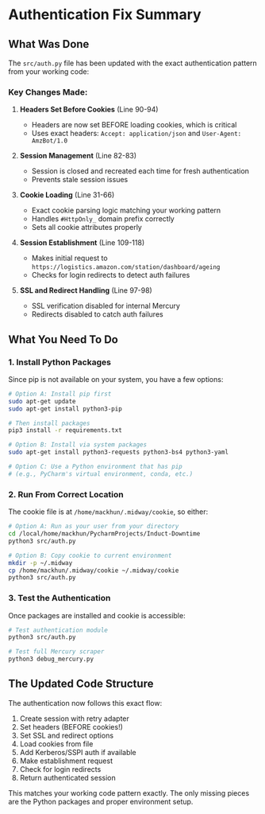 # Authentication Fix Summary

## What Was Done

The `src/auth.py` file has been updated with the exact authentication pattern from your working code:

### Key Changes Made:

1. **Headers Set Before Cookies** (Line 90-94)
   - Headers are now set BEFORE loading cookies, which is critical
   - Uses exact headers: `Accept: application/json` and `User-Agent: AmzBot/1.0`

2. **Session Management** (Line 82-83)
   - Session is closed and recreated each time for fresh authentication
   - Prevents stale session issues

3. **Cookie Loading** (Line 31-66)
   - Exact cookie parsing logic matching your working pattern
   - Handles `#HttpOnly_` domain prefix correctly
   - Sets all cookie attributes properly

4. **Session Establishment** (Line 109-118)
   - Makes initial request to `https://logistics.amazon.com/station/dashboard/ageing`
   - Checks for login redirects to detect auth failures

5. **SSL and Redirect Handling** (Line 97-98)
   - SSL verification disabled for internal Mercury
   - Redirects disabled to catch auth failures

## What You Need To Do

### 1. Install Python Packages
Since pip is not available on your system, you have a few options:

```bash
# Option A: Install pip first
sudo apt-get update
sudo apt-get install python3-pip

# Then install packages
pip3 install -r requirements.txt
```

```bash
# Option B: Install via system packages
sudo apt-get install python3-requests python3-bs4 python3-yaml
```

```bash
# Option C: Use a Python environment that has pip
# (e.g., PyCharm's virtual environment, conda, etc.)
```

### 2. Run From Correct Location
The cookie file is at `/home/mackhun/.midway/cookie`, so either:

```bash
# Option A: Run as your user from your directory
cd /local/home/mackhun/PycharmProjects/Induct-Downtime
python3 src/auth.py

# Option B: Copy cookie to current environment
mkdir -p ~/.midway
cp /home/mackhun/.midway/cookie ~/.midway/cookie
python3 src/auth.py
```

### 3. Test the Authentication
Once packages are installed and cookie is accessible:

```bash
# Test authentication module
python3 src/auth.py

# Test full Mercury scraper
python3 debug_mercury.py
```

## The Updated Code Structure

The authentication now follows this exact flow:
1. Create session with retry adapter
2. Set headers (BEFORE cookies!)
3. Set SSL and redirect options
4. Load cookies from file
5. Add Kerberos/SSPI auth if available
6. Make establishment request
7. Check for login redirects
8. Return authenticated session

This matches your working code pattern exactly. The only missing pieces are the Python packages and proper environment setup.